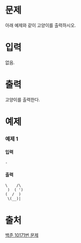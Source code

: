 # 문제
아래 예제와 같이 고양이를 출력하시오.

# 입력
없음.

# 출력
고양이를 출력한다.

# 예제
### 예제 1
#### 입력
```
-
```
#### 출력
```
\    /\
 )  ( ')
(  /  )
 \(__)|
```

# 출처
[백준 10171번 문제](https://www.acmicpc.net/problem/10171)